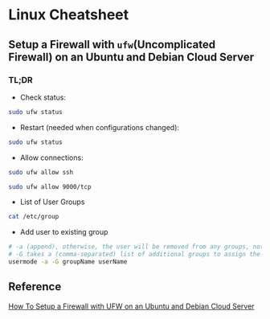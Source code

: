 # Linux Cheatsheet

## Setup a Firewall with `ufw`(Uncomplicated Firewall) on an Ubuntu and Debian Cloud Server

### TL;DR

- Check status:

```bash
sudo ufw status
```

- Restart (needed when configurations changed):

```bash
sudo ufw status
```

- Allow connections:

```bash
sudo ufw allow ssh
```

```bash
sudo ufw allow 9000/tcp
```

- List of User Groups

```bash
cat /etc/group
```

- Add user to existing group

```bash
# -a (append), otherwise, the user will be removed from any groups, not in the list;
# -G takes a (comma-separated) list of additional groups to assign the user to;
usermode -a -G groupName userName
```

## Reference

[How To Setup a Firewall with UFW on an Ubuntu and Debian Cloud Server](https://www.digitalocean.com/community/tutorials/how-to-setup-a-firewall-with-ufw-on-an-ubuntu-and-debian-cloud-server#what-is-ufw)